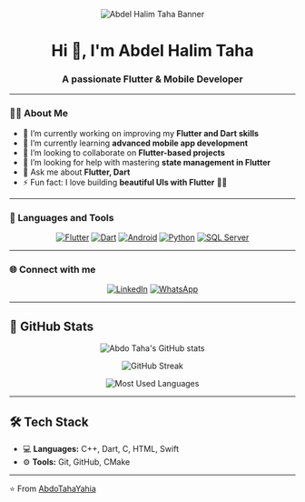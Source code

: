 <!-- Banner / Image -->
<p align="center">
  <img src="https://github.com/user-attachments/assets/a2d68092-4840-49b3-9fb0-4e21eabcd1a3" alt="Abdel Halim Taha Banner" />
</p>

<h1 align="center">Hi 👋, I'm Abdel Halim Taha</h1>
<h3 align="center">A passionate Flutter & Mobile Developer</h3>

---

### 👨‍💻 About Me
- 🔭 I’m currently working on improving my **Flutter and Dart skills**  
- 🌱 I’m currently learning **advanced mobile app development**  
- 👯 I’m looking to collaborate on **Flutter-based projects**  
- 🤝 I’m looking for help with mastering **state management in Flutter**  
- 💬 Ask me about **Flutter, Dart**  
- ⚡ Fun fact: I love building **beautiful UIs with Flutter** 🎨📱  

---

### 🚀 Languages and Tools  
<p align="center">
  <a href="https://flutter.dev/"><img src="https://img.icons8.com/color/48/flutter.png" alt="Flutter"/></a>
  <a href="https://dart.dev/"><img src="https://img.icons8.com/color/48/dart.png" alt="Dart"/></a>
  <a href="https://developer.android.com/"><img src="https://img.icons8.com/color/48/android-os.png" alt="Android"/></a>
  <a href="https://www.python.org/"><img src="https://img.icons8.com/color/48/python--v1.png" alt="Python"/></a>
  <a href="https://www.microsoft.com/en-us/sql-server"><img src="https://img.icons8.com/color/48/microsoft-sql-server.png" alt="SQL Server"/></a>
</p>

---

### 🌐 Connect with me  
<p align="center">
  <a href="https://www.linkedin.com/in/abdelhalim-taha"><img src="https://img.icons8.com/color/48/linkedin.png" alt="LinkedIn"/></a>
  <a href="https://wa.me/201125055647"><img src="https://img.icons8.com/color/48/whatsapp--v1.png" alt="WhatsApp"/></a>
</p>

---

## 🚀 GitHub Stats

<p align="center">
  <img src="https://github-readme-stats.vercel.app/api?username=AbdoTahaYahia&show_icons=true&theme=radical" alt="Abdo Taha's GitHub stats" />
</p>

<p align="center">
  <img src="https://streak-stats.demolab.com?user=AbdoTahaYahia&theme=radical" alt="GitHub Streak" />
</p>

<p align="center">
  <img src="https://github-readme-stats.vercel.app/api/top-langs/?username=AbdoTahaYahia&layout=compact&theme=radical" alt="Most Used Languages" />
</p>

---

## 🛠️ Tech Stack
- 💻 **Languages:** C++, Dart, C, HTML, Swift  
- ⚙️ **Tools:** Git, GitHub, CMake  

---

⭐️ From [AbdoTahaYahia](https://github.com/AbdoTahaYahia)
